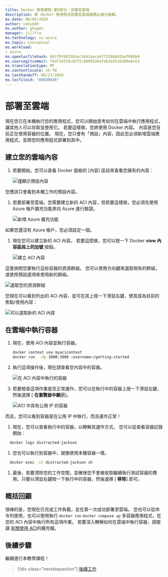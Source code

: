 ```yaml
---
title: Docker 教學課程-第9部分：部署至雲端
description: 將 docker 應用程式部署至雲端服務以進行裝載。
ms.date: 08/04/2020
author: nebuk89
ms.author: ghogen
manager: jillfra
ms.technology: vs-azure
ms.topic: conceptual
ms.workload:
- azure
ms.openlocfilehash: 661f9f6833b5ac5d42aacde7f228b042bef00bb0
ms.sourcegitcommit: f4d734329c82f2c8005b36af4b2b5516d90e6c63
ms.translationtype: MT
ms.contentlocale: zh-TW
ms.lasthandoff: 08/27/2020
ms.locfileid: "89039036"
---
```

# <a name="deploy-to-the-cloud"></a>部署至雲端

現在您已在本機執行您的應用程式，您可以開始思考如何在雲端中執行應用程式，讓其他人可以存取並使用它。 若要這樣做，您將使用 Docker 內容。 內容是您目前正在使用容器的位置。 現在，您只會有「預設」內容，因此您必須新增雲端應用程式，並將您的應用程式部署到其中。

## <a name="create-your-cloud-context"></a>建立您的雲端內容

1. 若要開始，您可以查看 Docker 面板的 [內容] 區段來查看您擁有的內容：

   ![僅顯示預設內容](media/defaultcontext.png)

您應該只會看到本機工作的預設內容。

1. 若要部署至雲端，您需要建立新的 ACI 內容，但若要這樣做，您必須先使用 Azure 帳戶擴充功能來向 Azure 進行驗證。

   ![新增 Azure 擴充功能](media/addazureextension.png)

如果您還沒有 Azure 帳戶，您必須設定一個。

1. 現在您可以建立新的 ACI 內容。 若要這麼做，您可以按一下 Docker **view 內容區段上的加號** 按鈕。

   ![建立 ACI 內容](media/createnewcontext.png)

這會詢問您要執行這些容器的資源群組。 您可以使用方向鍵來選取現有的群組，或使用預設選項來使用新的群組。

![選取您的資源群組](media/selectresourcegroup.png)

您現在可以看到列出的 ACI 內容，並可在其上按一下滑鼠右鍵，使其成為目前的焦點/使用內容：

![可以選取新的 ACI 內容](media/listofcontexts.png)

## <a name="run-containers-in-the-cloud"></a>在雲端中執行容器

1. 現在，使用 ACI 內容並執行容器。

   ```bash
   docker context use myacicontext
   docker run  -dp 3000:3000 <username>/getting-started
   ```

1. 執行這項操作後，現在請查看您內容中的容器。

   ![在 ACI 內容中執行的容器](media/contextcontainer.png)

1. 若要檢查這項作業是否正常運作，您可以在執行中的容器上按一下滑鼠右鍵，然後選擇 [ **在瀏覽器中顯示**]。

   ![ACI 中具有公用 IP 的容器](media/containerinaci.png)

而且，您可以看到容器是在公用 IP 中執行，而且運作正常！

1. 現在，您可以查看執行中的容器，以瞭解其運作方式。 您可以從查看容器記錄開始：
 
 ```bash
   docker logs distracted-jackson
   ```

1. 您也可以執行到容器中，就像使用本機容器一樣。
 
 ```bash
   docker exec -it distracted-jackson sh
   ```

1. 最後，若要清除您的工作空間，並確保您不會被收取繼續執行測試容器的費用，只要以滑鼠右鍵按一下執行中的容器，然後選擇 [ **移除**] 即可。

## <a name="recap"></a>概括回顧

很棒的是，您現在已完成工作負載，並在第一次成功部署至雲端。 您也可以從命令列使用，也可以使用執行 `docker run` `docker compose up` 多容器應用程式，在您的 ACI 內容中執行所有這項作業。 若要深入瞭解如何在雲端中執行容器，請閱讀 [有關使用 ACI](https://docs.docker.com/engine/context/aci-integration/)的擴充檔。

## <a name="next-steps"></a>後續步驟

繼續進行本教學課程！

> [!div class="nextstepaction"]
> [後續工作](whats-next.md)

